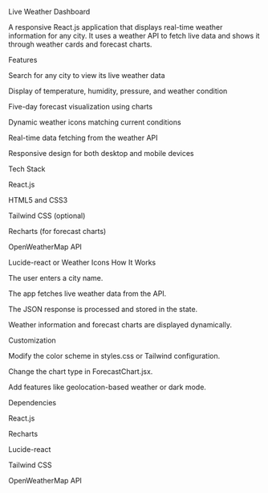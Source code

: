 Live Weather Dashboard

A responsive React.js application that displays real-time weather information for any city. It uses a weather API to fetch live data and shows it through weather cards and forecast charts.

Features

Search for any city to view its live weather data

Display of temperature, humidity, pressure, and weather condition

Five-day forecast visualization using charts

Dynamic weather icons matching current conditions

Real-time data fetching from the weather API

Responsive design for both desktop and mobile devices

Tech Stack

React.js

HTML5 and CSS3

Tailwind CSS (optional)

Recharts (for forecast charts)

OpenWeatherMap API

Lucide-react or Weather Icons
How It Works

The user enters a city name.

The app fetches live weather data from the API.

The JSON response is processed and stored in the state.

Weather information and forecast charts are displayed dynamically.

Customization

Modify the color scheme in styles.css or Tailwind configuration.

Change the chart type in ForecastChart.jsx.

Add features like geolocation-based weather or dark mode.

Dependencies

React.js

Recharts

Lucide-react

Tailwind CSS

OpenWeatherMap API
